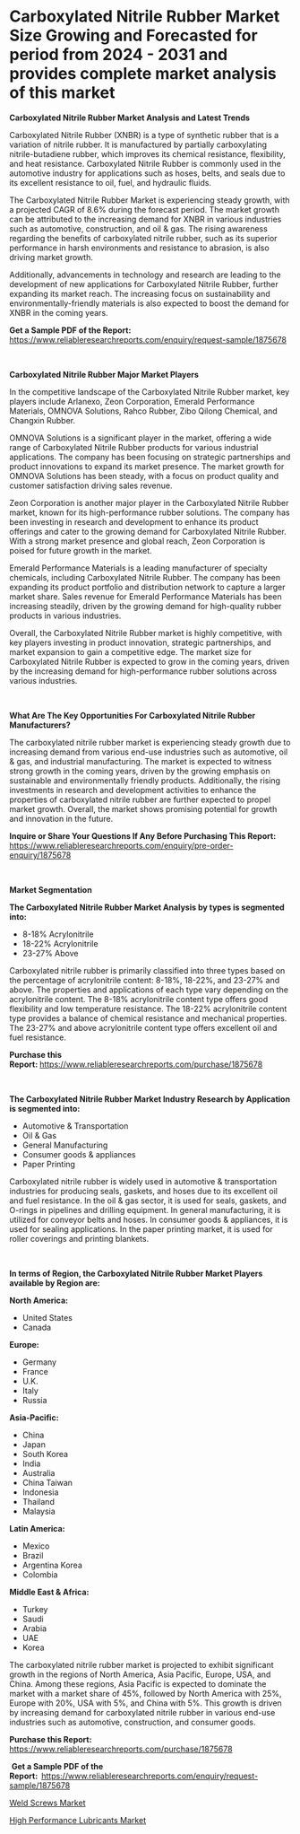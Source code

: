 <p><h1>Carboxylated Nitrile Rubber Market Size Growing and Forecasted for period from 2024 - 2031 and provides complete market analysis of this market</h1></p><p><strong>Carboxylated Nitrile Rubber Market Analysis and Latest Trends</strong></p>
<p><p>Carboxylated Nitrile Rubber (XNBR) is a type of synthetic rubber that is a variation of nitrile rubber. It is manufactured by partially carboxylating nitrile-butadiene rubber, which improves its chemical resistance, flexibility, and heat resistance. Carboxylated Nitrile Rubber is commonly used in the automotive industry for applications such as hoses, belts, and seals due to its excellent resistance to oil, fuel, and hydraulic fluids.</p><p>The Carboxylated Nitrile Rubber Market is experiencing steady growth, with a projected CAGR of 8.6% during the forecast period. The market growth can be attributed to the increasing demand for XNBR in various industries such as automotive, construction, and oil & gas. The rising awareness regarding the benefits of carboxylated nitrile rubber, such as its superior performance in harsh environments and resistance to abrasion, is also driving market growth.</p><p>Additionally, advancements in technology and research are leading to the development of new applications for Carboxylated Nitrile Rubber, further expanding its market reach. The increasing focus on sustainability and environmentally-friendly materials is also expected to boost the demand for XNBR in the coming years.</p></p>
<p><strong>Get a Sample PDF of the Report:&nbsp;</strong> <a href="https://www.reliableresearchreports.com/enquiry/request-sample/1875678">https://www.reliableresearchreports.com/enquiry/request-sample/1875678</a></p>
<p>&nbsp;</p>
<p><strong>Carboxylated Nitrile Rubber Major Market Players</strong></p>
<p><p>In the competitive landscape of the Carboxylated Nitrile Rubber market, key players include Arlanexo, Zeon Corporation, Emerald Performance Materials, OMNOVA Solutions, Rahco Rubber, Zibo Qilong Chemical, and Changxin Rubber. </p><p>OMNOVA Solutions is a significant player in the market, offering a wide range of Carboxylated Nitrile Rubber products for various industrial applications. The company has been focusing on strategic partnerships and product innovations to expand its market presence. The market growth for OMNOVA Solutions has been steady, with a focus on product quality and customer satisfaction driving sales revenue.</p><p>Zeon Corporation is another major player in the Carboxylated Nitrile Rubber market, known for its high-performance rubber solutions. The company has been investing in research and development to enhance its product offerings and cater to the growing demand for Carboxylated Nitrile Rubber. With a strong market presence and global reach, Zeon Corporation is poised for future growth in the market.</p><p>Emerald Performance Materials is a leading manufacturer of specialty chemicals, including Carboxylated Nitrile Rubber. The company has been expanding its product portfolio and distribution network to capture a larger market share. Sales revenue for Emerald Performance Materials has been increasing steadily, driven by the growing demand for high-quality rubber products in various industries.</p><p>Overall, the Carboxylated Nitrile Rubber market is highly competitive, with key players investing in product innovation, strategic partnerships, and market expansion to gain a competitive edge. The market size for Carboxylated Nitrile Rubber is expected to grow in the coming years, driven by the increasing demand for high-performance rubber solutions across various industries.</p></p>
<p>&nbsp;</p>
<p><strong>What Are The Key Opportunities For Carboxylated Nitrile Rubber Manufacturers?</strong></p>
<p><p>The carboxylated nitrile rubber market is experiencing steady growth due to increasing demand from various end-use industries such as automotive, oil & gas, and industrial manufacturing. The market is expected to witness strong growth in the coming years, driven by the growing emphasis on sustainable and environmentally friendly products. Additionally, the rising investments in research and development activities to enhance the properties of carboxylated nitrile rubber are further expected to propel market growth. Overall, the market shows promising potential for growth and innovation in the future.</p></p>
<p><strong>Inquire or Share Your Questions If Any Before Purchasing This Report:</strong> <a href="https://www.reliableresearchreports.com/enquiry/pre-order-enquiry/1875678">https://www.reliableresearchreports.com/enquiry/pre-order-enquiry/1875678</a></p>
<p>&nbsp;</p>
<p><strong>Market Segmentation</strong></p>
<p><strong>The Carboxylated Nitrile Rubber Market Analysis by types is segmented into:</strong></p>
<p><ul><li>8-18% Acrylonitrile</li><li>18-22% Acrylonitrile</li><li>23-27% Above</li></ul></p>
<p><p>Carboxylated nitrile rubber is primarily classified into three types based on the percentage of acrylonitrile content: 8-18%, 18-22%, and 23-27% and above. The properties and applications of each type vary depending on the acrylonitrile content. The 8-18% acrylonitrile content type offers good flexibility and low temperature resistance. The 18-22% acrylonitrile content type provides a balance of chemical resistance and mechanical properties. The 23-27% and above acrylonitrile content type offers excellent oil and fuel resistance.</p></p>
<p><strong>Purchase this Report:&nbsp;</strong><a href="https://www.reliableresearchreports.com/purchase/1875678">https://www.reliableresearchreports.com/purchase/1875678</a></p>
<p>&nbsp;</p>
<p><strong>The Carboxylated Nitrile Rubber Market Industry Research by Application is segmented into:</strong></p>
<p><ul><li>Automotive & Transportation</li><li>Oil & Gas</li><li>General Manufacturing</li><li>Consumer goods & appliances</li><li>Paper Printing</li></ul></p>
<p><p>Carboxylated nitrile rubber is widely used in automotive & transportation industries for producing seals, gaskets, and hoses due to its excellent oil and fuel resistance. In the oil & gas sector, it is used for seals, gaskets, and O-rings in pipelines and drilling equipment. In general manufacturing, it is utilized for conveyor belts and hoses. In consumer goods & appliances, it is used for sealing applications. In the paper printing market, it is used for roller coverings and printing blankets.</p></p>
<p>&nbsp;</p>
<p><strong>In terms of Region, the Carboxylated Nitrile Rubber Market Players available by Region are:</strong></p>
<p>
    <p> <strong> North America: </strong>
        <ul>
            <li>United States</li>
            <li>Canada</li>
        </ul>
        </p> 
    <p> <strong> Europe: </strong>
        <ul>
            <li>Germany</li>
            <li>France</li>
            <li>U.K.</li>
            <li>Italy</li>
            <li>Russia</li>
        </ul>
        </p> 
    <p> <strong> Asia-Pacific: </strong>
        <ul>
            <li>China</li>
            <li>Japan</li>
            <li>South Korea</li>
            <li>India</li>
            <li>Australia</li>
            <li>China Taiwan</li>
            <li>Indonesia</li>
            <li>Thailand</li>
            <li>Malaysia</li>
        </ul>
        </p> 
    <p> <strong> Latin America: </strong>
        <ul>
            <li>Mexico</li>
            <li>Brazil</li>
            <li>Argentina Korea</li>
            <li>Colombia</li>
        </ul>
        </p> 
    <p> <strong> Middle East & Africa: </strong>
        <ul>
            <li>Turkey</li>
            <li>Saudi</li>
            <li>Arabia</li>
            <li>UAE</li>
            <li>Korea</li>
        </ul>
    </p>
    </p>
<p><p>The carboxylated nitrile rubber market is projected to exhibit significant growth in the regions of North America, Asia Pacific, Europe, USA, and China. Among these regions, Asia Pacific is expected to dominate the market with a market share of 45%, followed by North America with 25%, Europe with 20%, USA with 5%, and China with 5%. This growth is driven by increasing demand for carboxylated nitrile rubber in various end-use industries such as automotive, construction, and consumer goods.</p></p>
<p><strong>Purchase this Report: </strong><a href="https://www.reliableresearchreports.com/purchase/1875678">https://www.reliableresearchreports.com/purchase/1875678</a></p>
<p>&nbsp;<strong>Get a Sample PDF of the Report:&nbsp;&nbsp;</strong><a href="https://www.reliableresearchreports.com/enquiry/request-sample/1875678">https://www.reliableresearchreports.com/enquiry/request-sample/1875678</a></p>
<p><strong></strong></p>
<p><p><a href="https://summer-dogwood-3e9.notion.site/Weld-Screws-Market-Analysis-and-Market-Size-Global-Industry-Overview-Market-Segmentation-and-Forec-788b7e0aa75941918f1f0220d9a34e37">Weld Screws Market</a></p><p><a href="https://github.com/Sherrillcrooksxa8i18ucf2m/Market-Research-Report-List-1/blob/main/high-performance-lubricants-market.md">High Performance Lubricants Market</a></p></p>
